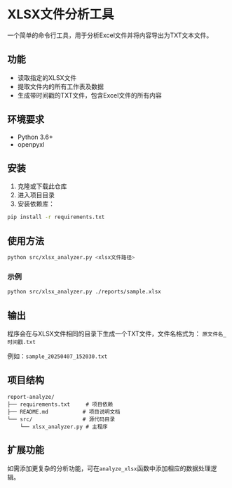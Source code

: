 # XLSX文件分析工具

一个简单的命令行工具，用于分析Excel文件并将内容导出为TXT文本文件。

## 功能

- 读取指定的XLSX文件
- 提取文件内的所有工作表及数据
- 生成带时间戳的TXT文件，包含Excel文件的所有内容

## 环境要求

- Python 3.6+
- openpyxl

## 安装

1. 克隆或下载此仓库
2. 进入项目目录
3. 安装依赖库：

```bash
pip install -r requirements.txt
```

## 使用方法

```bash
python src/xlsx_analyzer.py <xlsx文件路径>
```

### 示例

```bash
python src/xlsx_analyzer.py ./reports/sample.xlsx
```

## 输出

程序会在与XLSX文件相同的目录下生成一个TXT文件，文件名格式为：
`原文件名_时间戳.txt`

例如：`sample_20250407_152030.txt`

## 项目结构

```
report-analyze/
├── requirements.txt     # 项目依赖
├── README.md           # 项目说明文档
└── src/                # 源代码目录
    └── xlsx_analyzer.py # 主程序
```

## 扩展功能

如需添加更复杂的分析功能，可在`analyze_xlsx`函数中添加相应的数据处理逻辑。 